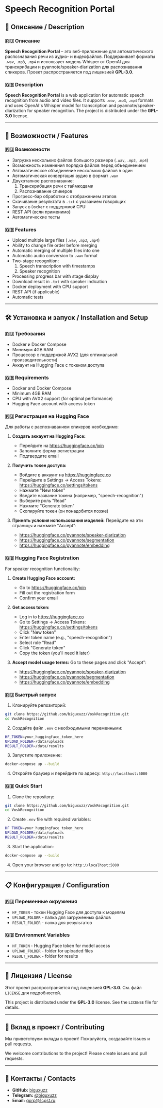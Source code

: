 # Speech Recognition Portal

## 📌 Описание / Description

### 🇷🇺 Описание
**Speech Recognition Portal** – это веб-приложение для автоматического распознавания речи из аудио- и видеофайлов. Поддерживает форматы `.wav`, `.mp3`, `.mp4` и использует модель Whisper от OpenAI для транскрибации и pyannote/speaker-diarization для распознавания спикеров. Проект распространяется под лицензией **GPL-3.0**.

### 🇬🇧 Description
**Speech Recognition Portal** is a web application for automatic speech recognition from audio and video files. It supports `.wav`, `.mp3`, `.mp4` formats and uses OpenAI's Whisper model for transcription and pyannote/speaker-diarization for speaker recognition. The project is distributed under the **GPL-3.0** license.

---

## 🚀 Возможности / Features

### 🇷🇺 Возможности
- Загрузка нескольких файлов большого размера (`.wav`, `.mp3`, `.mp4`)
- Возможность изменения порядка файлов перед объединением
- Автоматическое объединение нескольких файлов в один
- Автоматическая конвертация аудио в формат `.wav`
- Двухэтапное распознавание:
  1. Транскрибация речи с таймкодами
  2. Распознавание спикеров
- Прогресс-бар обработки с отображением этапов
- Скачивание результата в `.txt` с указанием говорящих
- Запуск в `Docker` с поддержкой CPU
- REST API (если применимо)
- Автоматические тесты

### 🇬🇧 Features
- Upload multiple large files (`.wav`, `.mp3`, `.mp4`)
- Ability to change file order before merging
- Automatic merging of multiple files into one
- Automatic audio conversion to `.wav` format
- Two-stage recognition:
  1. Speech transcription with timestamps
  2. Speaker recognition
- Processing progress bar with stage display
- Download result in `.txt` with speaker indication
- Docker deployment with CPU support
- REST API (if applicable)
- Automatic tests

---

## 🛠️ Установка и запуск / Installation and Setup

### 🇷🇺 Требования
- Docker и Docker Compose
- Минимум 4GB RAM
- Процессор с поддержкой AVX2 (для оптимальной производительности)
- Аккаунт на Hugging Face с токеном доступа

### 🇬🇧 Requirements
- Docker and Docker Compose
- Minimum 4GB RAM
- CPU with AVX2 support (for optimal performance)
- Hugging Face account with access token

### 🇷🇺 Регистрация на Hugging Face

Для работы с распознаванием спикеров необходимо:

1. **Создать аккаунт на Hugging Face:**
   - Перейдите на https://huggingface.co/join
   - Заполните форму регистрации
   - Подтвердите email

2. **Получить токен доступа:**
   - Войдите в аккаунт на https://huggingface.co
   - Перейдите в Settings → Access Tokens: https://huggingface.co/settings/tokens
   - Нажмите "New token"
   - Введите название токена (например, "speech-recognition")
   - Выберите роль "Read"
   - Нажмите "Generate token"
   - Скопируйте токен (он понадобится позже)

3. **Принять условия использования моделей:**
   Перейдите на эти страницы и нажмите "Accept":
   - https://huggingface.co/pyannote/speaker-diarization
   - https://huggingface.co/pyannote/segmentation
   - https://huggingface.co/pyannote/embedding

### 🇬🇧 Hugging Face Registration

For speaker recognition functionality:

1. **Create Hugging Face account:**
   - Go to https://huggingface.co/join
   - Fill out the registration form
   - Confirm your email

2. **Get access token:**
   - Log in to https://huggingface.co
   - Go to Settings → Access Tokens: https://huggingface.co/settings/tokens
   - Click "New token"
   - Enter token name (e.g., "speech-recognition")
   - Select role "Read"
   - Click "Generate token"
   - Copy the token (you'll need it later)

3. **Accept model usage terms:**
   Go to these pages and click "Accept":
   - https://huggingface.co/pyannote/speaker-diarization
   - https://huggingface.co/pyannote/segmentation
   - https://huggingface.co/pyannote/embedding

### 🇷🇺 Быстрый запуск
1. Клонируйте репозиторий:
```bash
git clone https://github.com/biguxuzz/VoskRecognition.git
cd VoskRecognition
```

2. Создайте файл `.env` с необходимыми переменными:
```bash
HF_TOKEN=your_huggingface_token_here
UPLOAD_FOLDER=/data/uploads
RESULT_FOLDER=/data/results
```

3. Запустите приложение:
```bash
docker-compose up --build
```

4. Откройте браузер и перейдите по адресу: `http://localhost:5000`

### 🇬🇧 Quick Start
1. Clone the repository:
```bash
git clone https://github.com/biguxuzz/VoskRecognition.git
cd VoskRecognition
```

2. Create `.env` file with required variables:
```bash
HF_TOKEN=your_huggingface_token_here
UPLOAD_FOLDER=/data/uploads
RESULT_FOLDER=/data/results
```

3. Start the application:
```bash
docker-compose up --build
```

4. Open your browser and go to: `http://localhost:5000`

---

## 📋 Конфигурация / Configuration

### 🇷🇺 Переменные окружения
- `HF_TOKEN` - токен Hugging Face для доступа к моделям
- `UPLOAD_FOLDER` - папка для загруженных файлов
- `RESULT_FOLDER` - папка для результатов

### 🇬🇧 Environment Variables
- `HF_TOKEN` - Hugging Face token for model access
- `UPLOAD_FOLDER` - folder for uploaded files
- `RESULT_FOLDER` - folder for results

---

## 📝 Лицензия / License

Этот проект распространяется под лицензией **GPL-3.0**. См. файл `LICENSE` для подробностей.

This project is distributed under the **GPL-3.0** license. See the `LICENSE` file for details.

---

## 🤝 Вклад в проект / Contributing

Мы приветствуем вклады в проект! Пожалуйста, создавайте issues и pull requests.

We welcome contributions to the project! Please create issues and pull requests.

---

## 📧 Контакты / Contacts

- **GitHub:** [biguxuzz](https://github.com/biguxuzz)
- **Telegram:** [@biguxuzz](https://t.me/biguxuzz)
- **Email:** gorp@1cgst.ru

